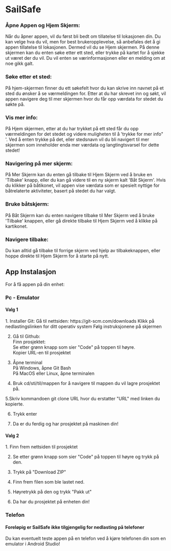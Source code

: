<h1>SailSafe</h1>
<h3>Åpne Appen og Hjem Skjerm:</h3>
Når du åpner appen, vil du først bli bedt om tillatelse til lokasjonen din. Du kan velge hva du vil, men for best brukeropplevelse, så anbefales 
det å gi appen tillatelse til lokasjonen. Dermed vil du se Hjem skjermen.
På denne skjermen kan du enten søke etter ett sted, eller trykke på kartet for å sjekke ut været der du vil. Du vil enten se værinformasjonen eller en melding om at noe gikk galt.
<h3>Søke etter et sted:</h3>
På hjem-skjermen finner du ett søkefelt hvor du kan skrive inn navnet på et sted du ønsker å se værmeldingen for. Etter at du har skrevet inn og søkt, vil appen navigere deg til mer skjermen hvor du får opp værdata for stedet du søkte på.
<h3>Vis mer info:</h3>
På Hjem skjermen, etter at du har trykket på ett sted får du opp værmeldingen for det stedet og videre muligheten til å 'trykke for mer info"
'. Ved å enten trykke på det, eller stedsnavn vil du bli navigert til mer skjermen som inneholder enda mer værdata og langtingtsvarsel for dette stedet! 

<h3>Navigering på mer skjerm:</h3>
På Mer Skjerm kan du enten gå tilbake til Hjem Skjerm ved å bruke en 'Tilbake' knapp, eller du kan gå videre til en ny skjerm kalt 'Båt Skjerm'.
Hvis du klikker på båtikonet, vil appen vise værdata som er spesielt nyttige for båtrelaterte aktiviteter, basert på stedet du har valgt.

<h3>Bruke båtskjerm:</h3>
På Båt Skjerm kan du enten navigere tilbake til Mer Skjerm ved å bruke 'Tilbake' knappen, eller gå direkte tilbake til Hjem Skjerm ved å klikke på kartikonet.
<h3>Navigere tilbake:</h3>
Du kan alltid gå tilbake til forrige skjerm ved hjelp av tilbakeknappen, eller hoppe direkte til Hjem Skjerm for å starte på nytt.


<h2>App Instalasjon</h2>
For å få appen på din enhet:
<h3>Pc - Emulator</h2>
<h4>Valg 1</h4>
<p>1. Installer Git:  
  Gå til nettsiden: https://git-scm.com/downloads  
  Klikk på nedlastingslinken for ditt operativ system  
  Følg instruksjonene på skjermen  
  
2. Gå til Github:  
  Finn prosjektet:  
  Se etter grønn knapp som sier "Code" på toppen til høyre.  
  Kopier URL-en til prosjektet  
  
3. Åpne terminal  
  På Windows, åpne Git Bash  
  På MacOS eller Linux, åpne terminalen  
  
4. Bruk cd/sti/til/mappen for å navigere til mappen du vil lagre prosjektet på.  
  
5.Skriv kommandoen git clone URL hvor du erstatter "URL" med linken du kopierte.  
  
6. Trykk enter  
  
7. Da er du ferdig og har prosjektet på maskinen din! </p>  
<h4>Valg 2</h4>
<p>
 1. Finn frem nettsiden til prosjektet 
  
 2. Se etter grønn knapp som sier "Code" på toppen til høyre og trykk på den.  
  
 3. Trykk på "Download ZIP"  
  
 4. Finn frem filen som ble lastet ned.  
  
 5. Høyretrykk på den og trykk "Pakk ut" 
  
 6. Da har du prosjektet på enheten din!  
</p>
<h3>Telefon</h3>
<h4>Foreløpig er SailSafe ikke tilgjengelig for nedlasting på telefoner</h4>
<p>Du kan eventuelt teste appen på en telefon ved å kjøre telefonen din som en emulator i Android Studio!</p>
